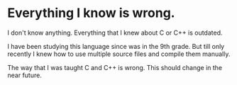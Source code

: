 # Everything I know is wrong.

I don't know anything. Everything that I knew about C or C++ is outdated.

I have been studying this language since  was in the 9th grade. But till only
recently I knew how to use multiple source files and compile them manually.

The way that I was taught C and C++ is wrong. This should change in the near future.
